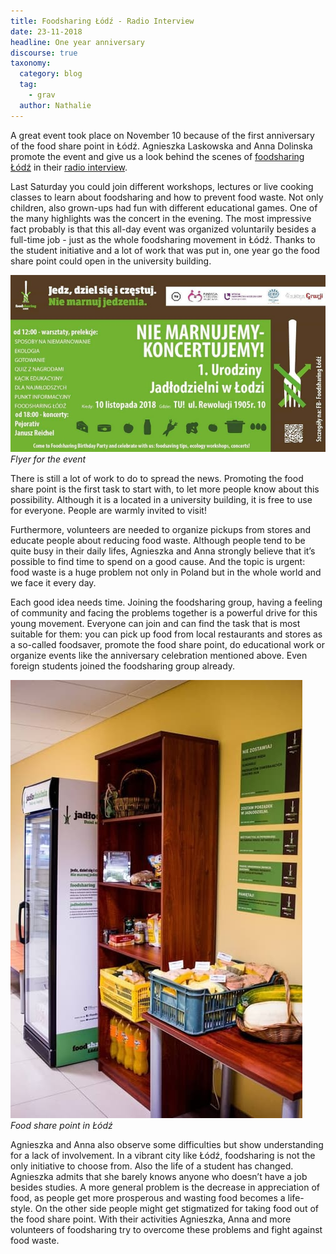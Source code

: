 ```yaml
---
title: Foodsharing Łódź - Radio Interview
date: 23-11-2018
headline: One year anniversary
discourse: true
taxonomy:
  category: blog
  tag:
    - grav
  author: Nathalie
---
```

A great event took place on November 10 because of the first anniversary of the food share point in Łódź. Agnieszka Laskowska and Anna Dolinska promote the event and give us a look behind the scenes of [foodsharing Łódź](https://www.facebook.com/FoodsharingLodz) in their [radio interview](https://www.radiolodz.pl/broadcast_posts/48304-pierwsze-urodziny-lodzkiej-jadlodzielni-jestem-eko).

Last Saturday you could join different workshops, lectures or live cooking classes to learn about foodsharing and how to prevent food waste. Not only children, also grown-ups had fun with different educational games. One of the many highlights was the concert in the evening. The most impressive fact probably is that this all-day event was organized voluntarily besides a full-time job - just as the whole foodsharing movement in Łódź. Thanks to the student initiative and a lot of work that was put in, one year go the food share point could open in the university building.

![](aniFlyer.jpg) *Flyer for the event*

There is still a lot of work to do to spread the news. Promoting the food share point is the first task to start with, to let more people know about this possibility. Although it is a located in a university building, it is free to use for everyone. People are warmly invited to visit!

Furthermore, volunteers are needed to organize pickups from stores and educate people about reducing food waste. Although people tend to be quite busy in their daily lifes, Agnieszka and Anna strongly believe that it’s possible to find time to spend on a good cause. And the topic is urgent: food waste is a huge problem not only in Poland but in the whole world and we face it every day.

Each good idea needs time. Joining the foodsharing group, having a feeling of community and facing the problems together is a powerful drive for this young movement. Everyone can join and can find the task that is most suitable for them: you can pick up food from local restaurants and stores as a so-called foodsaver, promote the food share point, do educational work or organize events like the anniversary celebration mentioned above. Even foreign students joined the foodsharing group already.

![](lodzJad.jpg) *Food share point in Łódź*

Agnieszka and Anna also observe some difficulties but show understanding for a lack of involvement. In a vibrant city like Łódź, foodsharing is not the only initiative to choose from. Also the life of a student has changed. Agnieszka admits that she barely knows anyone who doesn’t have a job besides studies. A more general problem is the decrease in appreciation of food, as people get more prosperous and wasting food becomes a life-style. On the other side people might get stigmatized for taking food out of the food share point. With their activities Agnieszka, Anna and more volunteers of foodsharing try to overcome these problems and fight against food waste.